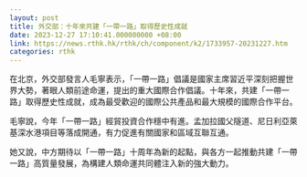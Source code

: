 ```yaml
---
layout: post
title: 外交部：十年來共建「一帶一路」取得歷史性成就
date: 2023-12-27 17:10:41.000000000 +08:00
link: https://news.rthk.hk/rthk/ch/component/k2/1733957-20231227.htm
categories: rthk
---
```


在北京，外交部發言人毛寧表示，「一帶一路」倡議是國家主席習近平深刻把握世界大勢，著眼人類前途命運，提出的重大國際合作倡議。十年來，共建「一帶一路」取得歷史性成就，成為最受歡迎的國際公共產品和最大規模的國際合作平台。

毛寧說，今年「一帶一路」經貿投資合作穩中有進。孟加拉國父隧道、尼日利亞萊基深水港項目等落成開通，有力促進有關國家和區域互聯互通。

她又說，中方期待以「一帶一路」十周年為新的起點，與各方一起推動共建「一帶一路」高質量發展，為構建人類命運共同體注入新的強大動力。

